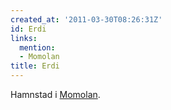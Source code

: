 ```yaml
---
created_at: '2011-03-30T08:26:31Z'
id: Erdi
links:
  mention:
  - Momolan
title: Erdi
---
```


Hamnstad i [Momolan].

  [Momolan]: Momolan